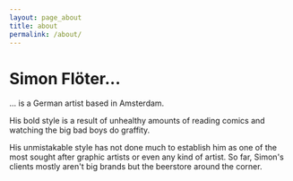```yaml
---
layout: page_about
title: about
permalink: /about/
---
```


# Simon Flöter...

... is a German artist based in Amsterdam.

His bold style is a result of unhealthy amounts of reading comics and watching the big bad boys do graffity.

His unmistakable style has not done much to establish him as one of the most sought after graphic artists or even any kind of artist. So far, Simon's clients mostly aren't big brands but the beerstore around the corner.